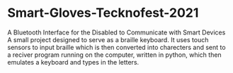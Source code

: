 # Smart-Gloves-Tecknofest-2021
A Bluetooth Interface for the Disabled to Communicate with Smart Devices 
A small project designed to serve as a braille keyboard. It uses touch sensors to input braille which is then converted into charecters and sent to a reciver program running on the computer, written in python, which then emulates a keyboard and types in the letters.
